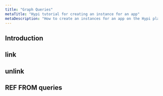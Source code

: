 ```yaml
---
title: "Graph Queries"
metaTitle: "Hypi tutorial for creating an instance for an app"
metaDescription: "How to create an instances for an app on the Hypi platform"
---
```


## Introduction

## link

## unlink

## REF FROM queries
